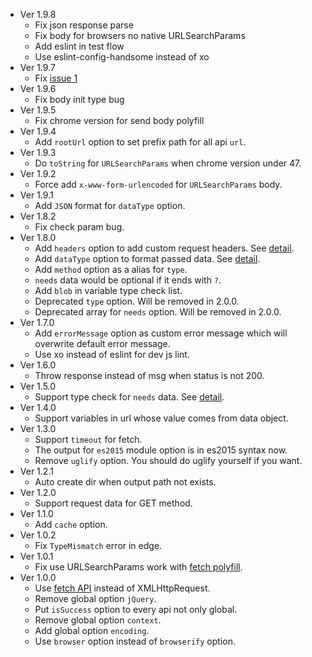 - Ver 1.9.8
	- Fix json response parse
	- Fix body for browsers no native URLSearchParams
	- Add eslint in test flow
	- Use eslint-config-handsome instead of xo
- Ver 1.9.7
	- Fix [issue 1](https://github.com/poppinlp/js-api-generator/issues/1)
- Ver 1.9.6
	- Fix body init type bug
- Ver 1.9.5
	- Fix chrome version for send body polyfill
- Ver 1.9.4
	- Add `rootUrl` option to set prefix path for all api `url`.
- Ver 1.9.3
  - Do `toString` for `URLSearchParams` when chrome version under 47.
- Ver 1.9.2
  - Force add `x-www-form-urlencoded` for `URLSearchParams` body.
- Ver 1.9.1
	- Add `JSON` format for `dataType` option.
- Ver 1.8.2
	- Fix check param bug.
- Ver 1.8.0
	- Add `headers` option to add custom request headers. See [detail][opt-headers].
	- Add `dataType` option to format passed data. See [detail][opt-dataType].
	- Add `method` option as a alias for `type`.
	- `needs` data would be optional if it ends with `?`.
	- Add `blob` in variable type check list.
	- Deprecated `type` option. Will be removed in 2.0.0.
	- Deprecated array for `needs` option. Will be removed in 2.0.0.
- Ver 1.7.0
	- Add `errorMessage` option as custom error message which will overwrite default error message.
	- Use xo instead of eslint for dev js lint.
- Ver 1.6.0
	- Throw response instead of msg when status is not 200.
- Ver 1.5.0
	- Support type check for `needs` data. See [detail][opt-needs].
- Ver 1.4.0
	- Support variables in url whose value comes from data object.
- Ver 1.3.0
	- Support `timeout` for fetch.
	- The output for `es2015` module option is in es2015 syntax now.
	- Remove `uglify` option. You should do uglify yourself if you want.
- Ver 1.2.1
	- Auto create dir when output path not exists.
- Ver 1.2.0
	- Support request data for GET method.
- Ver 1.1.0
	- Add `cache` option.
- Ver 1.0.2
	- Fix `TypeMismatch` error in edge.
- Ver 1.0.1
	- Fix use URLSearchParams work with [fetch polyfill][fetch-polyfill].
- Ver 1.0.0
	- Use [fetch API][fetch-api] instead of XMLHttpRequest.
	- Remove global option `jQuery`.
	- Put `isSuccess` option to every api not only global.
	- Remove global option `context`.
	- Add global option `encoding`.
	- Use `browser` option instead of `browserify` option.

[opt-headers]:https://github.com/poppinlp/js-api-generator#headers-object
[opt-dataType]:https://github.com/poppinlp/js-api-generator#datatype-string
[opt-needs]:https://github.com/poppinlp/js-api-generator#needs-array--object
[fetch-polyfill]:https://github.com/github/fetch
[fetch-api]:https://developer.mozilla.org/en-US/docs/Web/API/Fetch_API
